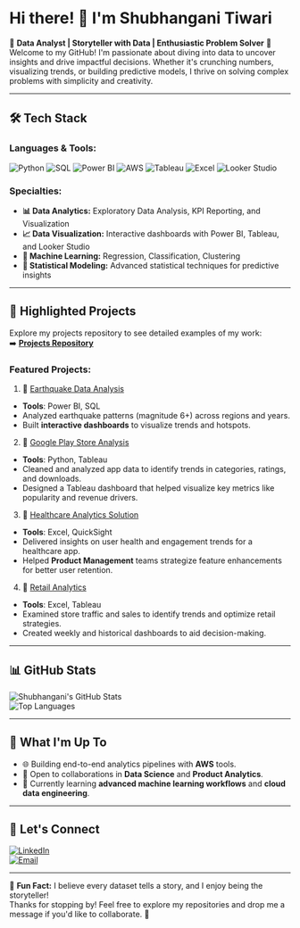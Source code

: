 # Hi there! 👋 I'm Shubhangani Tiwari

🌟 **Data Analyst | Storyteller with Data | Enthusiastic Problem Solver** 🌟  
Welcome to my GitHub! I'm passionate about diving into data to uncover insights and drive impactful decisions. Whether it's crunching numbers, visualizing trends, or building predictive models, I thrive on solving complex problems with simplicity and creativity.

---

## 🛠️ **Tech Stack**
### Languages & Tools:
![Python](https://img.shields.io/badge/Python-3670A0?style=for-the-badge&logo=python&logoColor=white)
![SQL](https://img.shields.io/badge/SQL-316192?style=for-the-badge&logo=postgresql&logoColor=white)
![Power BI](https://img.shields.io/badge/PowerBI-F2C811?style=for-the-badge&logo=powerbi&logoColor=black)
![AWS](https://img.shields.io/badge/AWS-232F3E?style=for-the-badge&logo=amazon-aws&logoColor=white)
![Tableau](https://img.shields.io/badge/Tableau-E97627?style=for-the-badge&logo=tableau&logoColor=white)
![Excel](https://img.shields.io/badge/Excel-217346?style=for-the-badge&logo=microsoft-excel&logoColor=white)
![Looker Studio](https://img.shields.io/badge/Looker%20Studio-4285F4?style=for-the-badge&logo=google&logoColor=white)

### Specialties:
- **📊 Data Analytics:** Exploratory Data Analysis, KPI Reporting, and Visualization
- **📈 Data Visualization:** Interactive dashboards with Power BI, Tableau, and Looker Studio
- **🤖 Machine Learning:** Regression, Classification, Clustering
- **🧠 Statistical Modeling:** Advanced statistical techniques for predictive insights

---
## 📂 **Highlighted Projects**
Explore my projects repository to see detailed examples of my work:  
➡️ **[Projects Repository](https://github.com/Shubhangani-Tiwari?tab=repositories)**  

### Featured Projects:

1. 🔹 [Earthquake Data Analysis](#)
- **Tools**: Power BI, SQL  
- Analyzed earthquake patterns (magnitude 6+) across regions and years.  
- Built **interactive dashboards** to visualize trends and hotspots.

2. 🔹 [Google Play Store Analysis](#)
- **Tools**: Python, Tableau  
- Cleaned and analyzed app data to identify trends in categories, ratings, and downloads.  
- Designed a Tableau dashboard that helped visualize key metrics like popularity and revenue drivers.

3. 🔹 [Healthcare Analytics Solution](#)
- **Tools**: Excel, QuickSight 
- Delivered insights on user health and engagement trends for a healthcare app.  
- Helped **Product Management** teams strategize feature enhancements for better user retention.

4. 🔹 [Retail Analytics](#)
- **Tools**: Excel, Tableau  
- Examined store traffic and sales to identify trends and optimize retail strategies.  
- Created weekly and historical dashboards to aid decision-making.

---
## 📊 **GitHub Stats**

![Shubhangani's GitHub Stats](https://github-readme-stats.vercel.app/api?username=Shubhangani-Tiwari&show_icons=true&theme=radical)  
![Top Languages](https://github-readme-stats.vercel.app/api/top-langs/?username=Shubhangani-Tiwari&layout=compact&theme=radical)  

---

## 🚀 **What I'm Up To**
- 🌐 Building end-to-end analytics pipelines with **AWS** tools.  
- 🤝 Open to collaborations in **Data Science** and **Product Analytics**.  
- 📖 Currently learning **advanced machine learning workflows** and **cloud data engineering**.

---

## 🌟 **Let's Connect**
[![LinkedIn](https://img.shields.io/badge/LinkedIn-0A66C2?style=for-the-badge&logo=linkedin&logoColor=white)](https://www.linkedin.com/in/shubhangani)  
[![Email](https://img.shields.io/badge/Email-D14836?style=for-the-badge&logo=gmail&logoColor=white)](mailto:tiwarishubhangani@gmail.com)  


---

👀 **Fun Fact:** I believe every dataset tells a story, and I enjoy being the storyteller!  
Thanks for stopping by! Feel free to explore my repositories and drop me a message if you'd like to collaborate. 🚀


